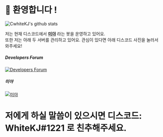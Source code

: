 # 👋 환영합니다 !
![CwhiteKJ's github stats](https://github-readme-stats.vercel.app/api?username=CwhiteKJ&show_icons=true&hide_border=true)

저는 현재 디스코드에서 **[미야](https://github.com/CwhiteKJ/Miya)** 라는 봇을 운영하고 있어요.   
또한 저는 아래 두 서버를 관리하고 있어요. 관심이 있다면 아래 디스코드 사진을 눌러서 와주세요!    

##### Developers Forum
[![Developers Forum](https://img.shields.io/discord/702880464893116518?color=%23FFFCC9&label=Discord&logo=Discord&logoColor=%23FFFFFF&style=for-the-badge)](https://discord.gg/DyGqBZm)    

##### 미야
[![미야](https://img.shields.io/discord/702880464893116518?color=%23FFFCC9&label=Discord&logo=Discord&logoColor=%23FFFFFF&style=for-the-badge)](https://discord.gg/mdgaSjB)


# 저에게 하실 말씀이 있으시면 디스코드: WhiteKJ#1221 로 친추해주세요. 
